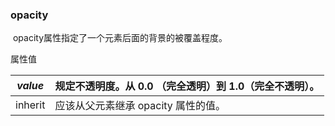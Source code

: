 ### opacity

​	opacity属性指定了一个元素后面的背景的被覆盖程度。

属性值

| *value* | 规定不透明度。从 0.0 （完全透明）到 1.0（完全不透明）。 |
| ------- | ------------------------------------------------------- |
| inherit | 应该从父元素继承 opacity 属性的值。                     |